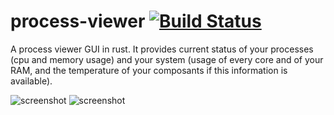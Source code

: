 # process-viewer [![Build Status](https://travis-ci.org/GuillaumeGomez/process-viewer.png?branch=master)](https://travis-ci.org/GuillaumeGomez/process-viewer)
A process viewer GUI in rust. It provides current status of your processes (cpu and memory usage) and your system (usage of every core and of your RAM, and the temperature of your composants if this information is available).

![screenshot](http://guillaume-gomez.fr/image/screen_process_viewer.png)
![screenshot](http://guillaume-gomez.fr/image/screen_process_viewer2.png)

